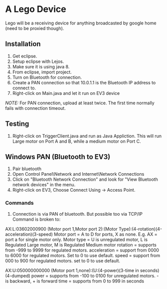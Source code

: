 # A Lego Device

Lego will be a receiving device for anything broadcasted by google home (need to be proxied though).

## Installation

1. Get eclipse.
2. Setup eclipse with Lejos.
3. Make sure it is using java 8.
4. From eclipse, import project.
5. Turn on Bluetooth for connection.
6. Create a PAN connection so that 10.0.1.1 is the Bluetooth IP address to connect to.
7. Right-click on Main.java and let it run on EV3 device

*NOTE:* For PAN connection, upload at least twice. The first time normally fails with connection timeout. 

## Testing

1. Right-click on TriggerClient.java and run as Java Appliction. This will run Large motor on Port A and B, while a medium motor on Port C.

## Windows PAN (Bluetooth to EV3)

1. Pair bluetooth
2. Open Control Panel\Network and Internet\Network Connections
3. Click on "Bluetooth Network Connection" and look for "View Bluetooth network devices" in the menu.
4. Right-click on EV3, Choose Connect Using -> Access Point.

### Commands
1. Connection is via PAN of bluetooth. But possible too via TCP/IP
Command is broken to:

AX:L:03602000900
(Motor port 1,Motor port 2):(Motor Type):(4-rotation)(4-acceleration)(3-speed)
Motor port = A to D for ports, X as none. E.g. AX = port a for single motor only.
Motor type = U is unregulated motor, L is Regulated Large motor, M is Regulated Medium motor
rotation = supports from -999 to 9999 for regulated motors.
acceleration = support from 0000 to 6000 for regulated motors. Set to 0 to use default.
speed = support from 000 to 900 for regulated motors. set to 0 to use default.

AX:U:050000000000
(Motor port 1,none):(U:(4-power)(3-time in seconds)(4-dumped)
power = supports from -100 to 0100 for unregulated motors. - is backward, + is forward
time = supports from 0 to 999 in seconds